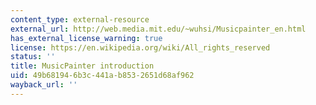 ```yaml
---
content_type: external-resource
external_url: http://web.media.mit.edu/~wuhsi/Musicpainter_en.html
has_external_license_warning: true
license: https://en.wikipedia.org/wiki/All_rights_reserved
status: ''
title: MusicPainter introduction
uid: 49b68194-6b3c-441a-b853-2651d68af962
wayback_url: ''
---
```

